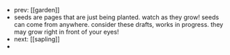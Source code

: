 - prev: [[garden]]
- seeds are pages that are just being planted. watch as they grow! seeds can come from anywhere. consider these drafts, works in progress. they may grow right in front of your eyes!
- next: [[sapling]]
-